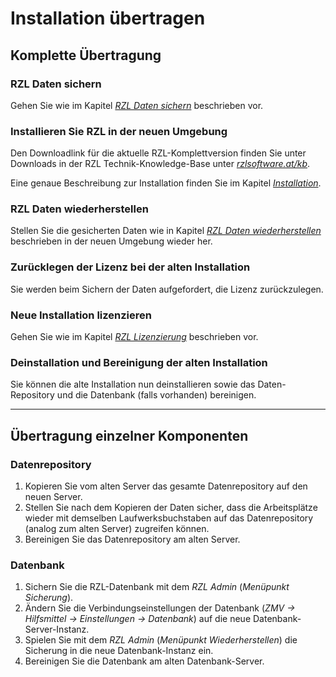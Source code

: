 # Installation übertragen

## Komplette Übertragung

### RZL Daten sichern

Gehen Sie wie im Kapitel [*RZL Daten sichern*](/setup/daten-sichern) beschrieben vor.

### Installieren Sie RZL in der neuen Umgebung

Den Downloadlink für die aktuelle RZL-Komplettversion finden Sie unter Downloads in
der RZL Technik-Knowledge-Base unter [*rzlsoftware.at/kb*](https://rzlsoftware.at/kb).

Eine genaue Beschreibung zur Installation finden Sie im Kapitel
[*Installation*](/setup/installation).

### RZL Daten wiederherstellen

Stellen Sie die gesicherten Daten wie in Kapitel
[*RZL Daten wiederherstellen*](/setup/daten-wiederherstellen) beschrieben in der neuen
Umgebung wieder her.

### Zurücklegen der Lizenz bei der alten Installation

Sie werden beim Sichern der Daten aufgefordert, die Lizenz zurückzulegen.

### Neue Installation lizenzieren

Gehen Sie wie im Kapitel [*RZL Lizenzierung*](/setup/lizenzierung) beschrieben vor.

### Deinstallation und Bereinigung der alten Installation

Sie können die alte Installation nun deinstallieren sowie das Daten-Repository und
die Datenbank (falls vorhanden) bereinigen.

---

## Übertragung einzelner Komponenten

### Datenrepository

1. Kopieren Sie vom alten Server das gesamte Datenrepository auf den neuen Server.
2. Stellen Sie nach dem Kopieren der Daten sicher, dass die Arbeitsplätze wieder mit
   demselben Laufwerksbuchstaben auf das Datenrepository (analog zum alten Server)
   zugreifen können.
3. Bereinigen Sie das Datenrepository am alten Server.

### Datenbank

1. Sichern Sie die RZL-Datenbank mit dem *RZL Admin* (*Menüpunkt Sicherung*).
2. Ändern Sie die Verbindungseinstellungen der Datenbank
   (*ZMV → Hilfsmittel → Einstellungen → Datenbank*) auf die neue
   Datenbank-Server-Instanz.
3. Spielen Sie mit dem *RZL Admin* (*Menüpunkt Wiederherstellen*) die Sicherung in
   die neue Datenbank-Instanz ein.
4. Bereinigen Sie die Datenbank am alten Datenbank-Server.